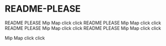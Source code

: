 # README-PLEASE
README PLEASE
Mip Map click click
README PLEASE
Mip Map click click
README PLEASE
Mip Map click click
README PLEASE
Mip Map click click

Mip Map click click
